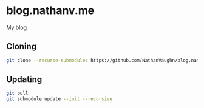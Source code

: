 # blog.nathanv.me

My blog

## Cloning

```bash
git clone --recurse-submodules https://github.com/NathanVaughn/blog.nathanv.me.git
```

## Updating

```bash
git pull
git submodule update --init --recursive
```
